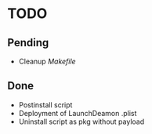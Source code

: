 # TODO

## Pending

- Cleanup *Makefile*

## Done

- Postinstall script
- Deployment of LaunchDeamon .plist
- Uninstall script as pkg without payload
